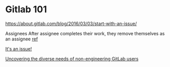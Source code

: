 # Gitlab 101
https://about.gitlab.com/blog/2016/03/03/start-with-an-issue/

Assignees
After assignee completes their work, they remove themselves as an assignee [ref](https://docs.gitlab.com/ee/user/project/issues/multiple_assignees_for_issues.html)

[It's an issue!](https://about.gitlab.com/blog/2019/08/02/gitlab-for-the-non-technical/#its-an-issue)

[Uncovering the diverse needs of non-engineering GitLab users](https://about.gitlab.com/blog/2020/10/26/how-non-engineers-experience-gitlab/)
